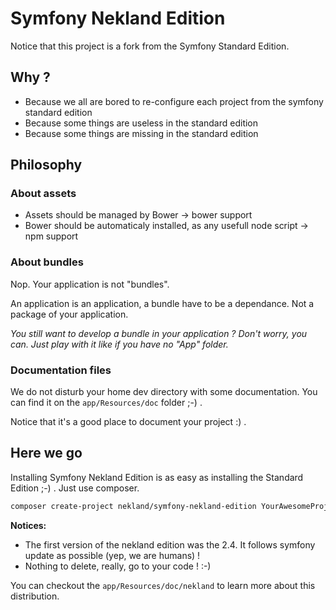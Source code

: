 Symfony Nekland Edition
=======================

Notice that this project is a fork from the Symfony Standard Edition.

Why ?
-----

* Because we all are bored to re-configure each project from the symfony standard edition
* Because some things are useless in the standard edition
* Because some things are missing in the standard edition


Philosophy
----------

### About assets

* Assets should be managed by Bower -> bower support
* Bower should be automaticaly installed, as any usefull node script -> npm support

### About bundles

Nop. Your application is not "bundles".

An application is an application, a bundle have to be a dependance. Not a package of your application.

*You still want to develop a bundle in your application ? Don't worry, you can. Just play with it like if you have no "App" folder.*

### Documentation files

We do not disturb your home dev directory with some documentation. You can find it on the
`app/Resources/doc` folder ;-) .

Notice that it's a good place to document your project :) .


Here we go
----------

Installing Symfony Nekland Edition is as easy as installing the Standard Edition ;-) . Just use composer.

```bash
composer create-project nekland/symfony-nekland-edition YourAwesomeProjectName dev-master
```

**Notices:**

* The first version of the nekland edition was the 2.4. It follows symfony update as possible (yep, we are humans) !
* Nothing to delete, really, go to your code ! :-)


You can checkout the `app/Resources/doc/nekland` to learn more about this distribution.